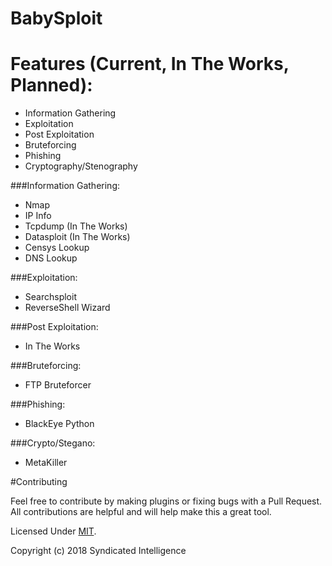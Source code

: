 # BabySploit

# Features (Current, In The Works, Planned):

  - Information Gathering
  - Exploitation
  - Post Exploitation
  - Bruteforcing
  - Phishing
  - Cryptography/Stenography
 
###Information Gathering:

  - Nmap
  - IP Info
  - Tcpdump (In The Works)
  - Datasploit (In The Works)
  - Censys Lookup
  - DNS Lookup
  
###Exploitation:
  
  - Searchsploit
  - ReverseShell Wizard

###Post Exploitation:

  - In The Works
  
###Bruteforcing:

  - FTP Bruteforcer
  
###Phishing:

  - BlackEye Python
  
###Crypto/Stegano:

  - MetaKiller
  
#Contributing

Feel free to contribute by making plugins or fixing bugs with a Pull Request. All contributions are helpful and will help make this a great tool.

Licensed Under [MIT](https://github.com/M4cs/BabySploit/master/LICENSE.md).

Copyright (c) 2018 Syndicated Intelligence
